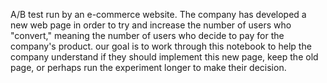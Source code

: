 A/B test run by an e-commerce website. The company has developed a new web page in order to try and increase the number of users who "convert," meaning the number of users who decide to pay for the company's product. our goal is to work through this notebook to help the company understand if they should implement this new page, keep the old page, or perhaps run the experiment longer to make their decision.
